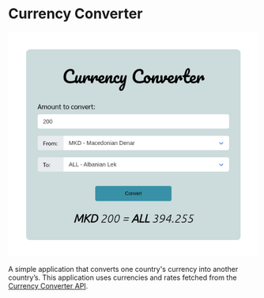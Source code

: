 # Currency Converter

![Currency converter app](https://github.com/toluagboola/currency-converter/blob/master/converter.png)

A simple application that converts one country's currency into another country’s. This application uses currencies and rates fetched from the [Currency Converter API](https://www.currencyconverterapi.com/).

